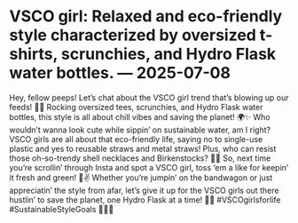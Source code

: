 # VSCO girl: Relaxed and eco-friendly style characterized by oversized t-shirts, scrunchies, and Hydro Flask water bottles. — 2025-07-08

Hey, fellow peeps! Let’s chat about the VSCO girl trend that’s blowing up our feeds! 🌊🌿 Rocking oversized tees, scrunchies, and Hydro Flask water bottles, this style is all about chill vibes and saving the planet! 🌍✨ Who wouldn’t wanna look cute while sippin’ on sustainable water, am I right? VSCO girls are all about that eco-friendly life, saying no to single-use plastic and yes to reusable straws and metal straws! Plus, who can resist those oh-so-trendy shell necklaces and Birkenstocks? 🌺🌞 So, next time you’re scrollin’ through Insta and spot a VSCO girl, toss ‘em a like for keepin’ it fresh and green! 💚✌️ Whether you’re jumpin’ on the bandwagon or just appreciatin’ the style from afar, let’s give it up for the VSCO girls out there hustlin’ to save the planet, one Hydro Flask at a time! 🌴🌸 #VSCOgirlsforlife #SustainableStyleGoals 🌿💧✨